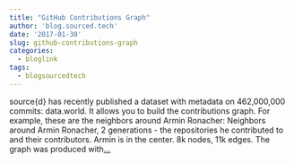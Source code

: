 ```yaml
---
title: "GitHub Contributions Graph"
author: 'blog.sourced.tech'
date: '2017-01-30'
slug: github-contributions-graph
categories:
  - bloglink
tags:
  - blogsourcedtech
---
```


source{d} has recently published a dataset with metadata on 462,000,000 commits: data.world. It allows you to build the contributions graph. For example, these are the neighbors around Armin Ronacher: Neighbors around Armin Ronacher, 2 generations - the repositories he contributed to and their contributors. Armin is in the center. 8k nodes, 11k edges. The graph was produced with[... <i class="fas fa-external-link-alt"></i>](https://blog.sourced.tech//blog.sourced.tech/post/handshakes_pagerank/)

